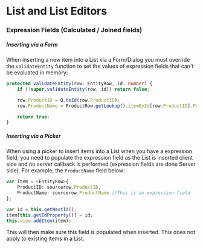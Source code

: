 # List and List Editors

### Expression Fields \(Calculated / Joined fields\)

##### Inserting via a Form

When inserting a new item into a List via a Form/Dialog you must override the `validateEntity` function to set the values of expression fields that can't be evaluated in memory:

```typescript
protected validateEntity(row: EntityRow, id: number) {
    if (!super.validateEntity(row, id)) return false;  

    row.ProductID = Q.toId(row.ProductID);    
    row.ProductName = ProductRow.getLookup().itemById[row.ProductID].ProductName;

    return true;
}
```

##### Inserting via a Picker

When using a picker to insert items into a List when you have a expression field, you need to populate the expression field as the List is inserted client side and no server callback is performed \(expression fields are done Server side\). For example, the `ProductName` field below:

```typescript
var item = <EntityRow>{
    ProductID: sourcerow.ProductID,
    ProductName: sourcerow.ProductName //This is an expression field
};

var id = this.getNextId();
item[this.getIdProperty()] = id;
this.view.addItem(item);
```

This will then make sure this field is populated when inserted. This does not apply to existing items in a List.


